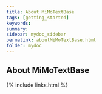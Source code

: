 ```yaml
---
title: About MiMoTextBase
tags: [getting_started]
keywords:
summary: 
sidebar: mydoc_sidebar
permalink: aboutMiMoTextBase.html
folder: mydoc
---
```


## About MiMoTextBase

{% include links.html %}
